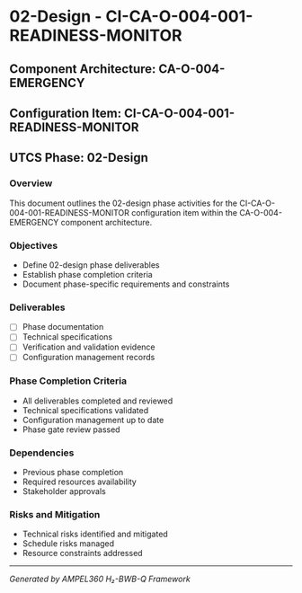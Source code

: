 # 02-Design - CI-CA-O-004-001-READINESS-MONITOR

## Component Architecture: CA-O-004-EMERGENCY
## Configuration Item: CI-CA-O-004-001-READINESS-MONITOR
## UTCS Phase: 02-Design

### Overview
This document outlines the 02-design phase activities for the CI-CA-O-004-001-READINESS-MONITOR configuration item within the CA-O-004-EMERGENCY component architecture.

### Objectives
- Define 02-design phase deliverables
- Establish phase completion criteria
- Document phase-specific requirements and constraints

### Deliverables
- [ ] Phase documentation
- [ ] Technical specifications
- [ ] Verification and validation evidence
- [ ] Configuration management records

### Phase Completion Criteria
- All deliverables completed and reviewed
- Technical specifications validated
- Configuration management up to date
- Phase gate review passed

### Dependencies
- Previous phase completion
- Required resources availability
- Stakeholder approvals

### Risks and Mitigation
- Technical risks identified and mitigated
- Schedule risks managed
- Resource constraints addressed

---
*Generated by AMPEL360 H₂-BWB-Q Framework*
